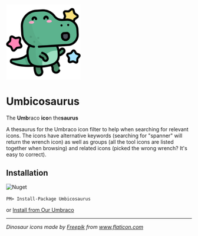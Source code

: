 <img src="/icons/817743-dinosaur-avatars-situations/svg/049-happy.svg" width="40%" alt="" />

# Umbicosaurus

The **Umb**raco **ico**n the**saurus**

A thesaurus for the Umbraco icon filter to help when searching for relevant icons. The icons have alternative keywords (searching for "spanner" will return the wrench icon) as well as groups (all the tool icons are listed together when browsing) and related icons (picked the wrong wrench? It's easy to correct).

## Installation

![Nuget](https://img.shields.io/nuget/v/Umbicosaurus?logo=nuget)

```PM> Install-Package Umbicosaurus```

or [Install from Our Umbraco](https://our.umbraco.com/packages/backoffice-extensions/umbicosaurus/)

---

*Dinosaur icons made by [Freepik](https://www.freepik.com) from www.flaticon.com*

